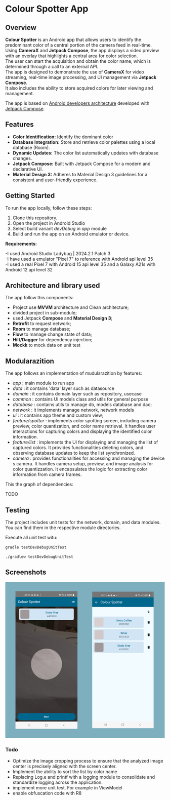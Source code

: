# Colour Spotter App

## Overview

**Colour Spotter** is an Android app that allows users to identify the predominant color of a central portion of the camera feed in real-time.  
Using **CameraX** and **Jetpack Compose**, the app displays a video preview with an overlay that highlights a central area for color selection.  
The user can start the acquisition and obtain the color name, which is determined through a call to an external API.  
The app is designed to demonstrate the use of **CameraX** for video streaming, real-time image processing, and UI management via **Jetpack Compose**.  
It also includes the ability to store acquired colors for later viewing and management.  

The app is based on [Android developers architecture](https://developer.android.com/jetpack/guide?gclsrc=ds&gclsrc=ds)
developed with [Jetpack Compose](https://developer.android.com/jetpack/compose).

## Features

* **Color Identification:** Identify the dominant color
* **Database Integration:** Store and retrieve color palettes using a local database (Room).
* **Dynamic Updates:** The color list automatically updates with database changes.
* **Jetpack Compose:** Built with Jetpack Compose for a modern and declarative UI.
* **Material Design 3:** Adheres to Material Design 3 guidelines for a consistent and user-friendly experience.

## Getting Started
To run the app locally, follow these steps:

1. Clone this repository.
2. Open the project in Android Studio
3. Select build variant *devDebug* in *app* module
4. Build and run the app on an Android emulator or device.


**Requirements:**

-I used Android Studio Ladybug | 2024.2.1 Patch 3  
-I have used a emulator "Pixel 7" to reference with Android api level 35  
-I used a real Pixel 7 with Android 15 api level 35 and a Galaxy A21s with Android 12 api level 32


## Architecture and library used
The app follow this components:
- Project use **MVVM** architecture and Clean architecture;
- divided project in sub-module;
- used Jetpack **Compose** and **Material Design 3**;
- **Retrofit** to request network;
- **Room** to manage database;
- **Flow** to manage change state of data;
- **Hilt/Dagger** for dependency injection;
- **Mockk** to mock data on unit test

## Modularazition
The app follows an implementation of mudularazition by features:
- *app* : main module to run app
- *data* : it contains 'data' layer such as datasource
- *domain* : it contains domain layer such as repository, usecase
- *common* : contains UI models class and utils for general purpose
- *database* : contains utils to manage db, models database and dao;
- *network* : it implements manage network, network models
- *ui* : it contains app theme and custom view;
- *feature/spotter* : implements color spotting screen, including camera preview, color quantization, and color name retrieval. It handles user interactions for capturing colors and displaying the identified color information.
- *feature/list* : implements the UI for displaying and managing the list of captured colors. It provides functionalities deleting colors, and observing database updates to keep the list synchronized. 
- *camera* : provides functionalities for accessing and managing the device s camera. It handles camera setup, preview, and image analysis for color quantizzation. It encapsulates the logic for extracting color information from camera frames.

This the graph of dependencies:

TODO

## Testing

The project includes unit tests for the network, domain, and data modules. 
You can find them in the respective module directories.

Execute all unit test witu:

```
gradle testDevDebugUnitTest
```

```
./gradlew testDevDebugUnitTest
```

## Screenshots

<img src="screenshot/previews.jpg" alt="preview" >

### Todo
- Optimize the image cropping process to ensure that the analyzed image center is precisely aligned with the screen center.
- Implement the ability to sort the list by color name
- Replacing Log.e and printf with a logging module to consolidate and standardize logging across the application.
- implement more unit test. For example in ViewModel
- enable obfuscation code with R8